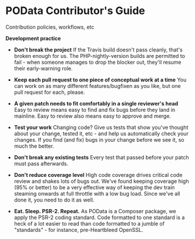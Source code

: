 # POData Contributor's Guide

Contribution policies, workflows, etc

**Development practice**

* **Don't break the project**
If the Travis build doesn't pass cleanly, that's broken enough for us.
The PHP-nightly-version builds are permitted to fail - when someone manages
to drop the blocker out, they'll resume their early-warning role.

* **Keep each pull request to one piece of conceptual work at a time**
You can work on as many different features/bugfixen as you like, but one
pull request for each, please.

* **A given patch needs to fit comfortably in a single reviewer's head**
Easy to review means easy to find and fix bugs before they land in
mainline.  Easy to review also means easy to approve and merge.

* **Test your work**
Changing code?  Give us tests that show you've thought about your change,
tested it, etc - and help us automatically check your changes.  If you
find (and fix) bugs in your change before we see it, so much the better.

* **Don't break any existing tests**
Every test that passed before your patch must pass afterwards.

* **Don't reduce coverage level**
High code coverage drives critical code review and shakes lots of bugs
out.  We've found keeping coverage high (95% or better) to be a very
effective way of keeping the dev train steaming onwards at full throttle
with a low bug load.  Since we've all done it, you need to do it as well.

* **Eat.  Sleep.  PSR-2.  Repeat.**
As POData is a Composer package, we apply the PSR-2 coding
standard.  Code formatted to one standard is a heck of a lot easier to
read than code formatted to a jumble of "standards" - for instance,
pre-Heartbleed OpenSSL.

